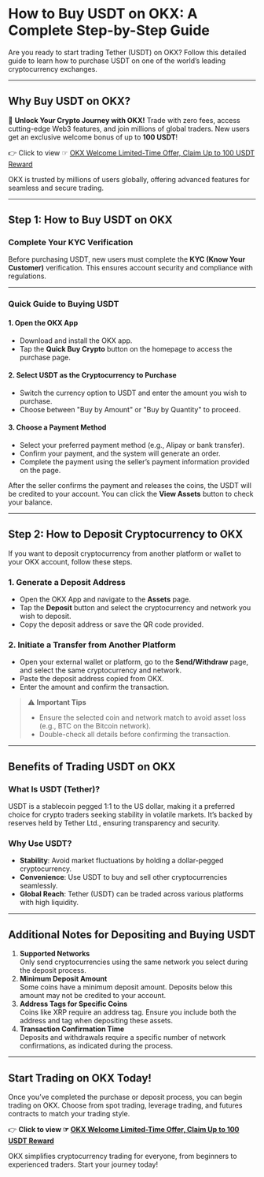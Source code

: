 # How to Buy USDT on OKX: A Complete Step-by-Step Guide

Are you ready to start trading Tether (USDT) on OKX? Follow this detailed guide to learn how to purchase USDT on one of the world’s leading cryptocurrency exchanges.

---

## Why Buy USDT on OKX?

🚀 **Unlock Your Crypto Journey with OKX!** Trade with zero fees, access cutting-edge Web3 features, and join millions of global traders. New users get an exclusive welcome bonus of up to **100 USDT**!  

👉 Click to view ☞ [OKX Welcome Limited-Time Offer, Claim Up to 100 USDT Reward](https://bit.ly/OKXe)  

OKX is trusted by millions of users globally, offering advanced features for seamless and secure trading.

---

## Step 1: How to Buy USDT on OKX

### Complete Your KYC Verification
Before purchasing USDT, new users must complete the **KYC (Know Your Customer)** verification. This ensures account security and compliance with regulations.

---

### Quick Guide to Buying USDT

#### 1. Open the OKX App  
- Download and install the OKX app.  
- Tap the **Quick Buy Crypto** button on the homepage to access the purchase page.

#### 2. Select USDT as the Cryptocurrency to Purchase  
- Switch the currency option to USDT and enter the amount you wish to purchase.  
- Choose between "Buy by Amount" or "Buy by Quantity" to proceed.

#### 3. Choose a Payment Method  
- Select your preferred payment method (e.g., Alipay or bank transfer).  
- Confirm your payment, and the system will generate an order.  
- Complete the payment using the seller’s payment information provided on the page.  

After the seller confirms the payment and releases the coins, the USDT will be credited to your account. You can click the **View Assets** button to check your balance.

---

## Step 2: How to Deposit Cryptocurrency to OKX

If you want to deposit cryptocurrency from another platform or wallet to your OKX account, follow these steps.

### 1. Generate a Deposit Address
- Open the OKX App and navigate to the **Assets** page.  
- Tap the **Deposit** button and select the cryptocurrency and network you wish to deposit.  
- Copy the deposit address or save the QR code provided.

### 2. Initiate a Transfer from Another Platform
- Open your external wallet or platform, go to the **Send/Withdraw** page, and select the same cryptocurrency and network.  
- Paste the deposit address copied from OKX.  
- Enter the amount and confirm the transaction.

> ⚠️ **Important Tips**  
> - Ensure the selected coin and network match to avoid asset loss (e.g., BTC on the Bitcoin network).  
> - Double-check all details before confirming the transaction.

---

## Benefits of Trading USDT on OKX

### What Is USDT (Tether)?
USDT is a stablecoin pegged 1:1 to the US dollar, making it a preferred choice for crypto traders seeking stability in volatile markets. It’s backed by reserves held by Tether Ltd., ensuring transparency and security.

### Why Use USDT?
- **Stability**: Avoid market fluctuations by holding a dollar-pegged cryptocurrency.  
- **Convenience**: Use USDT to buy and sell other cryptocurrencies seamlessly.  
- **Global Reach**: Tether (USDT) can be traded across various platforms with high liquidity.

---

## Additional Notes for Depositing and Buying USDT

1. **Supported Networks**  
   Only send cryptocurrencies using the same network you select during the deposit process.  
2. **Minimum Deposit Amount**  
   Some coins have a minimum deposit amount. Deposits below this amount may not be credited to your account.  
3. **Address Tags for Specific Coins**  
   Coins like XRP require an address tag. Ensure you include both the address and tag when depositing these assets.  
4. **Transaction Confirmation Time**  
   Deposits and withdrawals require a specific number of network confirmations, as indicated during the process.

---

## Start Trading on OKX Today!

Once you’ve completed the purchase or deposit process, you can begin trading on OKX. Choose from spot trading, leverage trading, and futures contracts to match your trading style.

👉 **Click to view ☞ [OKX Welcome Limited-Time Offer, Claim Up to 100 USDT Reward](https://bit.ly/OKXe)**  

OKX simplifies cryptocurrency trading for everyone, from beginners to experienced traders. Start your journey today!

